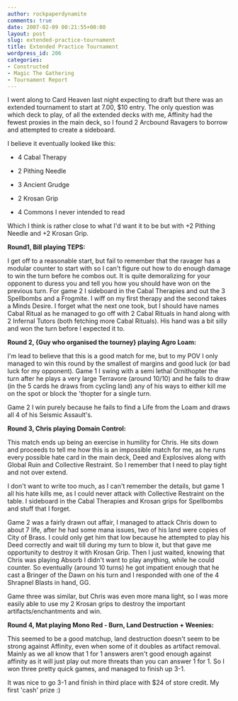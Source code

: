 ```yaml
---
author: rockpaperdynamite
comments: true
date: 2007-02-09 00:21:55+00:00
layout: post
slug: extended-practice-tournament
title: Extended Practice Tournament
wordpress_id: 206
categories:
- Constructed
- Magic The Gathering
- Tournament Report
---
```


I went along to Card Heaven last night expecting to draft but there was an extended tournament to start at 7.00, $10 entry. The only question was which deck to play, of all the extended decks with me, Affinity had the fewest proxies in the main deck, so I found 2 Arcbound Ravagers to borrow and attempted to create a sideboard.

I believe it eventually looked like this:



	
  * 4 Cabal Therapy

	
  * 2 Pithing Needle

	
  * 3 Ancient Grudge

	
  * 2 Krosan Grip

	
  * 4 Commons I never intended to read


Which I think is rather close to what I'd want it to be but with +2 Pithing Needle and +2 Krosan Grip.<!-- more -->

**Round1, Bill playing TEPS:**

I get off to a reasonable start, but fail to remember that the ravager has a modular counter to start with so I can't figure out how to do enough damage to win the turn before he combos out. It is quite demoralizing for your opponent to duress you and tell you how you should have won on the previous turn.
For game 2 I sideboard in the Cabal Therapies and out the 3 Spellbombs and a Frogmite. I wiff on my first therapy and the second takes a Minds Desire. I forget what the next one took, but I should have names Cabal Ritual as he managed to go off with 2 Cabal Rituals in hand along with 2 Infernal Tutors (both fetching more Cabal Rituals). His hand was a bit silly and won the turn before I expected it to.

**Round 2, {Guy who organised the tourney} playing Agro Loam:**

I'm lead to believe that this is a good match for me, but to my POV I only managed to win this round by the smallest of margins and good luck (or bad luck for my opponent). Game 1 I swing with a semi lethal Ornithopter the turn after he plays a very large Terravore (around 10/10) and he fails to draw (in the 5 cards he draws from cycling land) any of his ways to either kill me on the spot or block the 'thopter for a single turn.

Game 2 I win purely because he fails to find a Life from the Loam and draws all 4 of his Seismic Assault's.

**Round 3, Chris playing Domain Control:**

This match ends up being an exercise in humility for Chris. He sits down and proceeds to tell me how this is an impossible match for me, as he runs every possible hate card in the main deck, Deed and Explosives along with Global Ruin and Collective Restraint. So I remember that I need to play tight and not over extend.

I don't want to write too much, as I can't remember the details, but game 1 all his hate kills me, as I could never attack with Collective Restraint on the table. I sideboard in the Cabal Therapies and Krosan grips for Spellbombs and stuff that I forget.

Game 2 was a fairly drawn out affair, I managed to attack Chris down to about 7 life, after he had some mana issues, two of his land were copies of City of Brass. I could only get him that low because he attempted to play his Deed correctly and wait till during my turn to blow it, but that gave me opportunity to destroy it with Krosan Grip. Then I just waited, knowing that Chris was playing Absorb I didn't want to play anything, while he could counter. So eventually (around 10 turns) he got impatient enough that he cast a Bringer of the Dawn on his turn and I responded with one of the 4 Shrapnel Blasts in hand, GG.

Game three was similar, but Chris was even more mana light, so I was more easily able to use my 2 Krosan grips to destroy the important artifacts/enchantments and win.

**Round 4, Mat playing Mono Red - Burn, Land Destruction + Weenies:**

This seemed to be a good matchup, land destruction doesn't seem to be strong against Affinity, even when some of it doubles as artifact removal. Mainly as we all know that 1 for 1 answers aren't good enough against affinity as it will just play out more threats than you can answer 1 for 1. So I won three pretty quick games, and managed to finish up 3-1.

It was nice to go 3-1 and finish in third place with $24 of store credit. My first 'cash' prize :)
